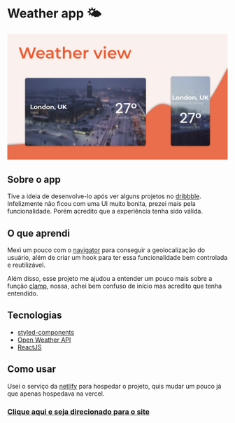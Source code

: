 # Weather app 🌤
<div align="center">
  <img src="readme-assets/thumb.jpg">
</div>

## Sobre o app
Tive a ideia de desenvolve-lo após ver alguns projetos no [dribbble](https://dribbble.com/). Infelizmente não ficou com uma UI muito bonita, prezei mais pela funcionalidade. Porém acredito que a experiência tenha sido válida.

## O que aprendi
Mexi um pouco com o [navigator](https://developer.mozilla.org/pt-BR/docs/Web/API/Navigator) para conseguir a geolocalização do usuário, além de criar um hook para ter essa funcionalidade bem controlada e reutilizável.

Além disso, esse projeto me ajudou a entender um pouco mais sobre a função [clamp](https://developer.mozilla.org/en-US/docs/Web/CSS/clamp()), nossa, achei bem confuso de início mas acredito que tenha entendido.

## Tecnologias
- [styled-components](https://styled-components.com/)
- [Open Weather API](https://openweathermap.org/)
- [ReactJS](https://pt-br.reactjs.org/)

## Como usar
Usei o serviço da [netlify](https://www.netlify.com/) para hospedar o projeto, quis mudar um pouco já que apenas hospedava na vercel.

### [Clique aqui e seja direcionado para o site](https://modest-davinci-7cc89f.netlify.app/)